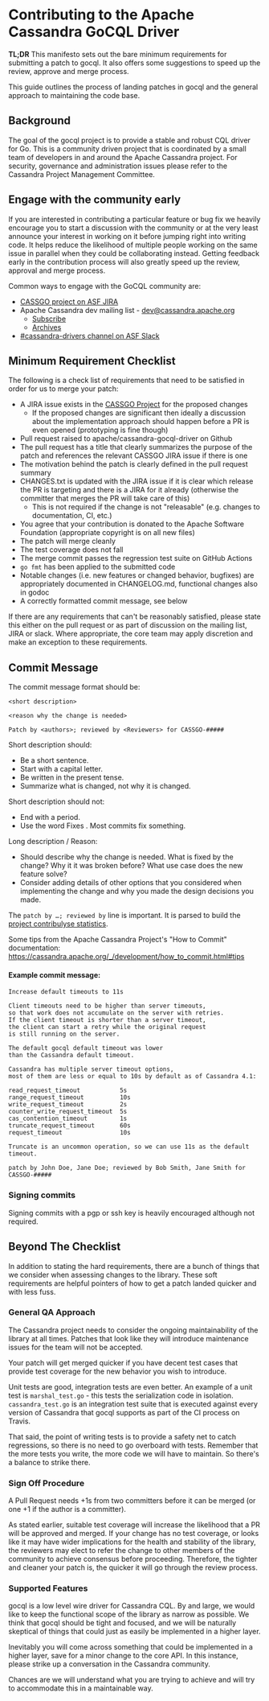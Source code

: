 # Contributing to the Apache Cassandra GoCQL Driver

**TL;DR** This manifesto sets out the bare minimum requirements for submitting a patch to gocql. It also offers some suggestions to speed up the review, approve and merge process.

This guide outlines the process of landing patches in gocql and the general approach to maintaining the code base.

## Background

The goal of the gocql project is to provide a stable and robust CQL driver for Go. This is a community driven project that is coordinated by a small team of developers in and around the Apache Cassandra project. For security, governance and administration issues please refer to the Cassandra Project Management Committee.

## Engage with the community early

If you are interested in contributing a particular feature or bug fix we heavily encourage you to start a discussion with the community or at the very least announce your interest in working on it before jumping right into writing code. It helps reduce the likelihood of multiple people working on the same issue in parallel when they could be collaborating instead. Getting feedback early in the contribution process will also greatly speed up the review, approval and merge process. 

Common ways to engage with the GoCQL community are: 

- [CASSGO project on ASF JIRA](https://issues.apache.org/jira/projects/CASSGO/issues/)
- Apache Cassandra dev mailing list - [dev@cassandra.apache.org](mailto:dev-subscribe@cassandra.apache.org)
  - [Subscribe](mailto:dev-subscribe@cassandra.apache.org)
  - [Archives](https://lists.apache.org/list.html?dev@cassandra.apache.org)
- [#cassandra-drivers channel on ASF Slack](https://the-asf.slack.com/archives/C05LPRVNZV1)

## Minimum Requirement Checklist

The following is a check list of requirements that need to be satisfied in order for us to merge your patch:

* A JIRA issue exists in the [CASSGO Project](https://issues.apache.org/jira/projects/CASSGO/issues/) for the proposed changes
  * If the proposed changes are significant then ideally a discussion about the implementation approach should happen before a PR is even opened (prototyping is fine though)
* Pull request raised to apache/cassandra-gocql-driver on Github
* The pull request has a title that clearly summarizes the purpose of the patch and references the relevant CASSGO JIRA issue if there is one
* The motivation behind the patch is clearly defined in the pull request summary
* CHANGES.txt is updated with the JIRA issue if it is clear which release the PR is targeting and there is a JIRA for it already (otherwise the committer that merges the PR will take care of this) 
  * This is not required if the change is not "releasable" (e.g. changes to documentation, CI, etc.)
* You agree that your contribution is donated to the Apache Software Foundation (appropriate copyright is on all new files)
* The patch will merge cleanly
* The test coverage does not fall
* The merge commit passes the regression test suite on GitHub Actions
* `go fmt` has been applied to the submitted code
* Notable changes (i.e. new features or changed behavior, bugfixes) are appropriately documented in CHANGELOG.md, functional changes also in godoc
* A correctly formatted commit message, see below

If there are any requirements that can't be reasonably satisfied, please state this either on the pull request or as part of discussion on the mailing list, JIRA or slack. Where appropriate, the core team may apply discretion and make an exception to these requirements.

## Commit Message

The commit message format should be:

```
<short description>

<reason why the change is needed>

Patch by <authors>; reviewed by <Reviewers> for CASSGO-#####
```

Short description should:
* Be a short sentence.
* Start with a capital letter.
* Be written in the present tense.
* Summarize what is changed, not why it is changed.

Short description should not:
* End with a period.
* Use the word Fixes . Most commits fix something.

Long description / Reason:
* Should describe why the change is needed. What is fixed by the change? Why it it was broken before? What use case does the new feature solve?
* Consider adding details of other options that you considered when implementing the change and why you made the design decisions you made.

The `patch by …; reviewed by` line is important. It is parsed to build the [project contribulyse statistics](https://nightlies.apache.org/cassandra/devbranch/misc/contribulyze/html/).

Some tips from the Apache Cassandra Project's "How to Commit" documentation: https://cassandra.apache.org/_/development/how_to_commit.html#tips

#### Example commit message:

```
Increase default timeouts to 11s

Client timeouts need to be higher than server timeouts,
so that work does not accumulate on the server with retries.
If the client timeout is shorter than a server timeout,
the client can start a retry while the original request
is still running on the server.

The default gocql default timeout was lower
than the Cassandra default timeout.

Cassandra has multiple server timeout options,
most of them are less or equal to 10s by default as of Cassandra 4.1:

read_request_timeout           5s
range_request_timeout          10s
write_request_timeout          2s
counter_write_request_timeout  5s
cas_contention_timeout         1s
truncate_request_timeout       60s
request_timeout                10s

Truncate is an uncommon operation, so we can use 11s as the default
timeout.

patch by John Doe, Jane Doe; reviewed by Bob Smith, Jane Smith for CASSGO-#####
```

### Signing commits

Signing commits with a pgp or ssh key is heavily encouraged although not required.

## Beyond The Checklist

In addition to stating the hard requirements, there are a bunch of things that we consider when assessing changes to the library. These soft requirements are helpful pointers of how to get a patch landed quicker and with less fuss.

### General QA Approach

The Cassandra project needs to consider the ongoing maintainability of the library at all times. Patches that look like they will introduce maintenance issues for the team will not be accepted.

Your patch will get merged quicker if you have decent test cases that provide test coverage for the new behavior you wish to introduce.

Unit tests are good, integration tests are even better. An example of a unit test is `marshal_test.go` - this tests the serialization code in isolation. `cassandra_test.go` is an integration test suite that is executed against every version of Cassandra that gocql supports as part of the CI process on Travis.

That said, the point of writing tests is to provide a safety net to catch regressions, so there is no need to go overboard with tests. Remember that the more tests you write, the more code we will have to maintain. So there's a balance to strike there.

### Sign Off Procedure

A Pull Request needs +1s from two committers before it can be merged (or one +1 if the author is a committer).

As stated earlier, suitable test coverage will increase the likelihood that a PR will be approved and merged. If your change has no test coverage, or looks like it may have wider implications for the health and stability of the library, the reviewers may elect to refer the change to other members of the community to achieve consensus before proceeding. Therefore, the tighter and cleaner your patch is, the quicker it will go through the review process.

### Supported Features

gocql is a low level wire driver for Cassandra CQL. By and large, we would like to keep the functional scope of the library as narrow as possible. We think that gocql should be tight and focused, and we will be naturally skeptical of things that could just as easily be implemented in a higher layer. 

Inevitably you will come across something that could be implemented in a higher layer, save for a minor change to the core API. In this instance, please strike up a conversation in the Cassandra community. 

Chances are we will understand what you are trying to achieve and will try to accommodate this in a maintainable way.

